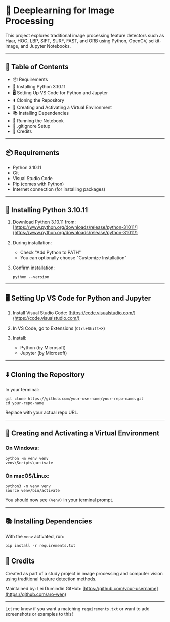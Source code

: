 # 🧠 Deeplearning for Image Processing

This project explores traditional image processing feature detectors such as Haar, HOG, LBP, SIFT, SURF, FAST, and ORB using Python, OpenCV, scikit-image, and Jupyter Notebooks.

---

## 📌 Table of Contents

* 📦 Requirements
* 🐍 Installing Python 3.10.11
* 🖥️ Setting Up VS Code for Python and Jupyter
* ⬇️ Cloning the Repository
* 🌱 Creating and Activating a Virtual Environment
* 📚 Installing Dependencies
* 🚀 Running the Notebook
* 🧼 .gitignore Setup
* 🧠 Credits

---

## 📦 Requirements

* Python 3.10.11
* Git
* Visual Studio Code
* Pip (comes with Python)
* Internet connection (for installing packages)

---

## 🐍 Installing Python 3.10.11

1. Download Python 3.10.11 from: [https://www.python.org/downloads/release/python-31011/](https://www.python.org/downloads/release/python-31011/)
2. During installation:

   * Check "Add Python to PATH"
   * You can optionally choose "Customize Installation"
3. Confirm installation:

   ```
   python --version
   ```

---

## 🖥️ Setting Up VS Code for Python and Jupyter

1. Install Visual Studio Code: [https://code.visualstudio.com/](https://code.visualstudio.com/)
2. In VS Code, go to Extensions (`Ctrl+Shift+X`)
3. Install:

   * Python (by Microsoft)
   * Jupyter (by Microsoft)

---

## ⬇️ Cloning the Repository

In your terminal:

```
git clone https://github.com/your-username/your-repo-name.git
cd your-repo-name
```

Replace with your actual repo URL.

---

## 🌱 Creating and Activating a Virtual Environment

### On Windows:

```
python -m venv venv
venv\Scripts\activate
```

### On macOS/Linux:

```
python3 -m venv venv
source venv/bin/activate
```

You should now see `(venv)` in your terminal prompt.

---

## 📚 Installing Dependencies

With the `venv` activated, run:

```
pip install -r requirements.txt
```



## 🧠 Credits

Created as part of a study project in image processing and computer vision using traditional feature detection methods.

Maintained by: Lei Dumindin
GitHub: [https://github.com/your-username](https://github.com/aro-wen)

---

Let me know if you want a matching `requirements.txt` or want to add screenshots or examples to this!
